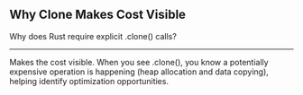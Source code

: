 ## Why Clone Makes Cost Visible

Why does Rust require explicit .clone() calls?

---

Makes the cost visible. When you see .clone(), you know a potentially expensive operation is happening (heap allocation and data copying), helping identify optimization opportunities.

